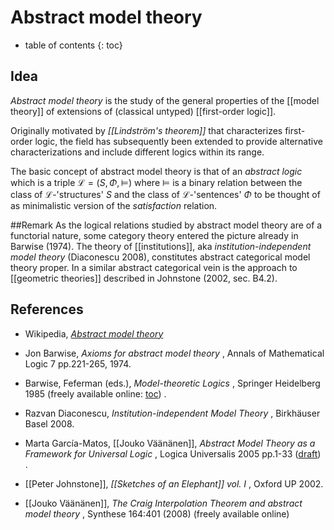 
# Abstract model theory
* table of contents
{: toc}

## Idea

_Abstract model theory_ is the study of the general properties of the [[model theory]] of extensions of (classical untyped) [[first-order logic]].

Originally motivated by _[[Lindström's theorem]]_ that characterizes first-order logic, the field has subsequently been extended to provide alternative characterizations and include different logics within its range.

The basic concept of abstract model theory is that of an _abstract logic_
which is  a triple $\mathcal{L}=(S,\Phi ,\models)$ where $\models$ is a binary relation between the class of $\mathcal{L}$-'structures' $S$ and the class of $\mathcal{L}$-'sentences' $\Phi$ to be thought of as minimalistic version of the _satisfaction_ relation.

##Remark
As the logical relations studied by abstract model theory are of a functorial nature, some category theory entered the picture already in Barwise (1974). The theory of [[institutions]], aka _institution-independent model theory_ (Diaconescu 2008), constitutes abstract categorical model theory proper. In a similar abstract categorical vein is the approach to [[geometric theories]] described in Johnstone (2002, sec. B4.2).


## References

* Wikipedia, _[Abstract model theory](http://en.wikipedia.org/wiki/Abstract_model_theory)_

* Jon Barwise, _Axioms for abstract model theory_ , Annals of Mathematical Logic 7 pp.221-265, 1974.

* Barwise, Feferman (eds.), _Model-theoretic Logics_ , Springer Heidelberg 1985 (freely available online: [toc](http://projecteuclid.org/euclid.pl/1235417263#toc)) .

* Razvan Diaconescu, _Institution-independent Model Theory_ , Birkhäuser Basel 2008.

* Marta García-Matos, [[Jouko Väänänen]], _Abstract Model Theory as a Framework for Universal Logic_ , Logica Universalis 2005 pp.1-33 ([draft](http://www.math.helsinki.fi/logic/opetus/lt/unilog2005_proofs.pdf)) .

* [[Peter Johnstone]], _[[Sketches of an Elephant]] vol. I_ , Oxford UP 2002.

* [[Jouko Väänänen]], _The Craig Interpolation Theorem and abstract model  theory_ , Synthese  164:401 (2008) (freely available online)